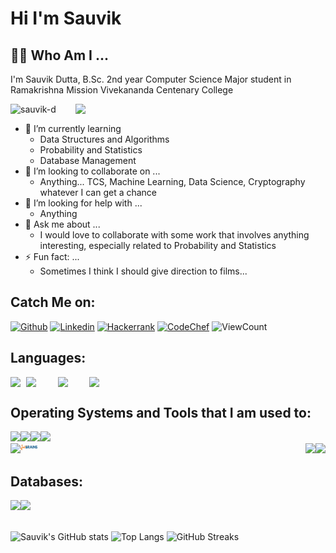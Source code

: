 # Hi I'm Sauvik

## 😶‍🌫️ Who Am I ...
I'm Sauvik Dutta, B.Sc. 2nd year Computer Science Major student in Ramakrishna Mission Vivekananda Centenary College

<img align="right" width=400px src="https://raw.githubusercontent.com/abhisheknaiidu/abhisheknaiidu/master/code.gif">

<p align="left"> <img src="https://komarev.com/ghpvc/?username=sauvik-d&label=Profile%20views&color=0e75b6&style=flat" alt="sauvik-d" /> </p>
<p align="left">
  
- 🌱 I’m currently learning
  - Data Structures and Algorithms
  - Probability and Statistics
  - Database Management  
- 👯 I’m looking to collaborate on ...
  - Anything... TCS, Machine Learning, Data Science, Cryptography whatever I can get a chance
- 🤔 I’m looking for help with ...
  - Anything
- 💬 Ask me about ...
  - I would love to collaborate with some work that involves anything interesting, especially related to Probability and Statistics 
- ⚡ Fun fact: ...
  - Sometimes I think I should give direction to films...
</p>

## Catch Me on:

[![Github](https://img.shields.io/badge/-Github-000?style=flat&logo=Github&logoColor=white)](https://github.com/sauvik-d)
[![Linkedin](https://img.shields.io/badge/-LinkedIn-blue?style=flat&logo=Linkedin&logoColor=white)](https://www.linkedin.com/in/)
[![Hackerrank](https://img.shields.io/badge/-Hackerrank-2EC866?style=flat&logo=HackerRank&logoColor=white)](https://www.hackerrank.com/profile/sauvik_dutta)
[![CodeChef](https://img.shields.io/badge/-CodeChef-5B4638?style=flat&logo=CodeChef&logoColor=white)](https://www.codechef.com/users/sauvikdutta)
<img alt="ViewCount" src="https://views.whatilearened.today/views/github/sauvik-d/onimur.svg" />

## Languages:

<div style="display: flex; flex-direction: row;">

  <img width="5%" src="https://raw.githubusercontent.com/actions/starter-workflows/main/icons/c-cpp.svg" style="max-width: 100%;">
  
  <img width="10%" src="https://camo.githubusercontent.com/06b4e5bff59158170c7de80649579da23a0fdf97fb477775f829f012cd05ef22/68747470733a2f2f7777772e766563746f726c6f676f2e7a6f6e652f6c6f676f732f6a6176612f6a6176612d617232312e737667" data-canonical-src="https://www.vectorlogo.zone/logos/java/java-ar21.svg" style="max-width: 100%;">

  <img width="10%" src="https://www.vectorlogo.zone/logos/python/python-ar21.svg" style="max-width: 100%;">

  <img width="5%" src="https://www.vectorlogo.zone/logos/r-project/r-project-icon.svg" style="max-width: 100%;">

  <!--<img width="4%" src="https://www.vectorlogo.zone/logos/figma/figma-icon.svg" style="max-width: 100%;">-->  
    
</div>

## Operating Systems and Tools that I am used to:

<div style="display: flex; flex-direction: row;">
 <code><img width="8%" src="https://raw.githubusercontent.com/gilbarbara/logos/main/logos/ubuntu.svg" style="max-width: 100%;"></code>
 <code><img width="8%" src="https://raw.githubusercontent.com/loganmarchione/homelab-svg-assets/main/assets/windows11.svg" style="max-width: 100%;"></code>
 <code><img width="8%" src="https://raw.githubusercontent.com/lukas-w/font-logos/master/vectors/garuda.svg" style="max-width: 100%;"></code>
 <code><img width="8%" src="https://raw.githubusercontent.com/materialos/icons/master/Files/Linux%20Mint.svg" style="max-width: 100%;"></code>
</div>


<div style="display: flex; flex-direction: row;">
 <code><img width="6%" src="https://upload.vectorlogo.zone/logos/visualstudio_code/images/a4381320-f83c-4a29-9db3-b241c1d096b1.svg" style="max-width: 100%;"></code>
 <code><img width="6%" src="https://raw.githubusercontent.com/gilbarbara/logos/52addcaa18dfecb4df77f3ee0753dca6b98187ad/logos/jetbrains.svg" style="max-width: 100%;"></code>
 <code><img width="6%" src="https://vectorwiki.com/images/NIuDX__sublime-text.svg" style="max-width: 100%;"></code>
 <code><img width="10%" src="https://www.vectorlogo.zone/logos/git-scm/git-scm-ar21.svg" style="max-width: 100%;"></code>

</div>

## Databases:

<div style="display: flex; flex-direction: row;">
 <code><img width="10%" src="https://camo.githubusercontent.com/842373051212a9c9c61fe72b9d636b2e7ed06f89120e8322ea5e67d01857cff8/68747470733a2f2f7777772e766563746f726c6f676f2e7a6f6e652f6c6f676f732f6d7973716c2f6d7973716c2d617232312e737667" data-canonical-src="https://www.vectorlogo.zone/logos/mysql/mysql-ar21.svg" style="max-width: 100%;"></code>
 <code><img width="10%" src="https://www.vectorlogo.zone/logos/oracle/oracle-ar21.svg" style="max-width: 100%;"></code>
 
</div>

</br>
<div style="display: flex; flex-direction: row;">
  
  ![Sauvik's GitHub stats](https://github-readme-stats.vercel.app/api?username=sauvik-d&show_icons=true)
  ![Top Langs](https://github-readme-stats.vercel.app/api/top-langs/?username=sauvik-d&layout=compact)
  ![GitHub Streaks](https://github-readme-streak-stats.herokuapp.com/?user=sauvik-d&layout=compact)
  
</div>
